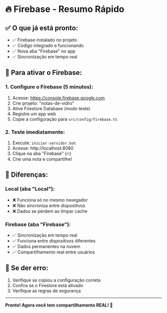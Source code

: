 # 🔥 Firebase - Resumo Rápido

## ✅ O que já está pronto:
- ✅ Firebase instalado no projeto
- ✅ Código integrado e funcionando
- ✅ Nova aba "Firebase" no app
- ✅ Sincronização em tempo real

## 🚀 Para ativar o Firebase:

### 1. Configure o Firebase (5 minutos):
1. Acesse: https://console.firebase.google.com
2. Crie projeto: "notas-de-vidro"
3. Ative Firestore Database (modo teste)
4. Registre um app web
5. Copie a configuração para `src/config/firebase.ts`

### 2. Teste imediatamente:
1. Execute: `iniciar-servidor.bat`
2. Acesse: http://localhost:8080
3. Clique na aba "Firebase" (🔥)
4. Crie uma nota e compartilhe!

## 🎯 Diferenças:

### Local (aba "Local"):
- ❌ Funciona só no mesmo navegador
- ❌ Não sincroniza entre dispositivos
- ❌ Dados se perdem ao limpar cache

### Firebase (aba "Firebase"):
- ✅ Sincronização em tempo real
- ✅ Funciona entre dispositivos diferentes
- ✅ Dados permanentes na nuvem
- ✅ Compartilhamento real entre usuários

## 🔧 Se der erro:
1. Verifique se copiou a configuração correta
2. Confira se o Firestore está ativado
3. Verifique as regras de segurança

---
**Pronto! Agora você tem compartilhamento REAL! 🚀**
